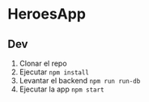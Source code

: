# HeroesApp

## Dev

1. Clonar el repo
  2. Ejecutar `npm install`
3. Levantar el backend `npm run run-db`
4. Ejecutar la app `npm start`
